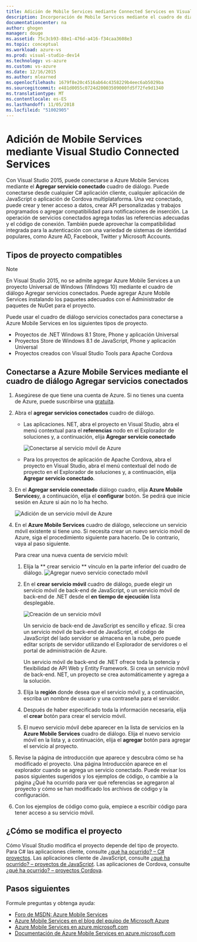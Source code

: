 ```yaml
---
title: Adición de Mobile Services mediante Connected Services en Visual Studio | Microsoft Docs
description: Incorporación de Mobile Services mediante el cuadro de diálogo de Visual Studio agregar servicios conectados
documentationcenter: na
author: ghogen
manager: douge
ms.assetid: 75c3cb93-88e1-476d-a416-f34caa3608e3
ms.topic: conceptual
ms.workload: azure-vs
ms.prod: visual-studio-dev14
ms.technology: vs-azure
ms.custom: vs-azure
ms.date: 12/16/2015
ms.author: mlearned
ms.openlocfilehash: 1679f8e20c4516ab64c4358229b4eec6ab5029ba
ms.sourcegitcommit: e481d0055c0724d20003509000fd5f72fe9d1340
ms.translationtype: MT
ms.contentlocale: es-ES
ms.lasthandoff: 11/05/2018
ms.locfileid: "51002905"
---
```

# <a name="adding-mobile-services-by-using-visual-studio-connected-services"></a>Adición de Mobile Services mediante Visual Studio Connected Services
Con Visual Studio 2015, puede conectarse a Azure Mobile Services mediante el **Agregar servicio conectado** cuadro de diálogo. Puede conectarse desde cualquier C# aplicación cliente, cualquier aplicación de JavaScript o aplicación de Cordova multiplataforma. Una vez conectado, puede crear y tener acceso a datos, crear API personalizadas y trabajos programados o agregar compatibilidad para notificaciones de inserción.  La operación de servicios conectados agrega todas las referencias adecuadas y el código de conexión. También puede aprovechar la compatibilidad integrada para la autenticación con una variedad de sistemas de identidad populares, como Azure AD, Facebook, Twitter y Microsoft Accounts.

## <a name="supported-project-types"></a>Tipos de proyecto compatibles
> [!NOTE]
> En Visual Studio 2015, no se admite agregar Azure Mobile Services a un proyecto Universal de Windows (Windows 10) mediante el cuadro de diálogo Agregar servicios conectados. Puede agregar Azure Mobile Services instalando los paquetes adecuados con el Administrador de paquetes de NuGet para el proyecto.
> 
> 

Puede usar el cuadro de diálogo servicios conectados para conectarse a Azure Mobile Services en los siguientes tipos de proyecto.

* Proyectos de .NET Windows 8.1 Store, Phone y aplicación Universal
* Proyectos Store de Windows 8.1 de JavaScript, Phone y aplicación Universal
* Proyectos creados con Visual Studio Tools para Apache Cordova

## <a name="connect-to-azure-mobile-services-using-the-add-connected-services-dialog"></a>Conectarse a Azure Mobile Services mediante el cuadro de diálogo Agregar servicios conectados
1. Asegúrese de que tiene una cuenta de Azure. Si no tienes una cuenta de Azure, puede suscribirse una [gratuita](http://go.microsoft.com/fwlink/?LinkId=518146).
2. Abra el **agregar servicios conectados** cuadro de diálogo.
   
   * Las aplicaciones. NET, abra el proyecto en Visual Studio, abra el menú contextual para el **referencias** nodo en el Explorador de soluciones y, a continuación, elija **Agregar servicio conectado**
     
        ![Conectarse al servicio móvil de Azure](./media/vs-azure-tools-connected-services-add-mobile-services/IC797635.png)
   * Para los proyectos de aplicación de Apache Cordova, abra el proyecto en Visual Studio, abra el menú contextual del nodo de proyecto en el Explorador de soluciones y, a continuación, elija **Agregar servicio conectado**.
3. En el **Agregar servicio conectado** diálogo cuadro, elija **Azure Mobile Services**y, a continuación, elija el **configurar** botón. Se pedirá que inicie sesión en Azure si aún no lo ha hecho.
   
    ![Adición de un servicio móvil de Azure](./media/vs-azure-tools-connected-services-add-mobile-services/IC797636.png)
4. En el **Azure Mobile Services** cuadro de diálogo, seleccione un servicio móvil existente si tiene uno. Si necesita crear un nuevo servicio móvil de Azure, siga el procedimiento siguiente para hacerlo. De lo contrario, vaya al paso siguiente.
   
    Para crear una nueva cuenta de servicio móvil:
   
   1. Elija la ** crear servicio ** vínculo en la parte inferior del cuadro de diálogo.
       ![Agregar nuevo servicio conectado móvil](./media/vs-azure-tools-connected-services-add-mobile-services/IC797637.png)
   2. En el **crear servicio móvil** cuadro de diálogo, puede elegir un servicio móvil de back-end de JavaScript, o un servicio móvil de back-end de .NET desde el **en tiempo de ejecución** lista desplegable. 
      
       ![Creación de un servicio móvil](./media/vs-azure-tools-connected-services-add-mobile-services/IC797638.png)
      
       Un servicio de back-end de JavaScript es sencillo y eficaz. Si crea un servicio móvil de back-end de JavaScript, el código de JavaScript del lado servidor se almacena en la nube, pero puede editar scripts de servidor utilizando el Explorador de servidores o el portal de administración de Azure. 
      
       Un servicio móvil de back-end de .NET ofrece toda la potencia y flexibilidad de API Web y Entity Framework. Si crea un servicio móvil de back-end. NET, un proyecto se crea automáticamente y agrega a la solución. 
   3. Elija la **región** donde desea que el servicio móvil y, a continuación, escriba un nombre de usuario y una contraseña para el servidor.
   4. Después de haber especificado toda la información necesaria, elija el **crear** botón para crear el servicio móvil.
   5. El nuevo servicio móvil debe aparecer en la lista de servicios en la **Azure Mobile Services** cuadro de diálogo. Elija el nuevo servicio móvil en la lista y, a continuación, elija el **agregar** botón para agregar el servicio al proyecto.
5. Revise la página de introducción que aparece y descubra cómo se ha modificado el proyecto. Una página Introducción aparece en el explorador cuando se agrega un servicio conectado. Puede revisar los pasos siguientes sugeridos y los ejemplos de código, o cambie a la página ¿Qué ha ocurrido para ver qué referencias se agregaron al proyecto y cómo se han modificado los archivos de código y la configuración.
6. Con los ejemplos de código como guía, empiece a escribir código para tener acceso a su servicio móvil.

## <a name="how-your-project-is-modified"></a>¿Cómo se modifica el proyecto
Cómo Visual Studio modifica el proyecto depende del tipo de proyecto. Para C# las aplicaciones cliente, consulte [¿qué ha ocurrido? – C# proyectos](http://go.microsoft.com/fwlink/p/?LinkId=513119). Las aplicaciones cliente de JavaScript, consulte [¿qué ha ocurrido? – proyectos de JavaScript](http://go.microsoft.com/fwlink/p/?LinkId=513120). Las aplicaciones de Cordova, consulte [¿qué ha ocurrido? – proyectos Cordova](http://go.microsoft.com/fwlink/p/?LinkId=513116).

## <a name="next-steps"></a>Pasos siguientes
Formule preguntas y obtenga ayuda: 

* [Foro de MSDN: Azure Mobile Services](https://social.msdn.microsoft.com/forums/azure/home?forum=azuremobile)
* [Azure Mobile Services en el blog del equipo de Microsoft Azure](https://azure.microsoft.com/blog/topics/mobile/)
* [Azure Mobile Services en azure.microsoft.com](https://azure.microsoft.com/services/mobile-services/)
* [Documentación de Azure Mobile Services en azure.microsoft.com](https://azure.microsoft.com/documentation/services/mobile-services/)

